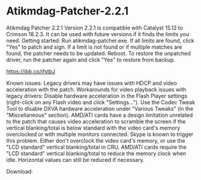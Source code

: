 # Atikmdag-Patcher-2.2.1
Atikmdag Patcher 2.2.1
Version 2.2.1 is compatible with Catalyst 15.12 to Crimson 18.2.3. It can be used with future versions if it finds the limits you need.
Getting started:
Run atikmdag-patcher.exe.
If all limits are found, click "Yes" to patch and sign. If a limit is not found or if multiple matches are found, the patcher needs to be updated.
Reboot.
To restore the unpatched driver, run the patcher again and click "Yes" to restore from backup.

https://ibb.co/ifstbJ
 
Known issues:
Legacy drivers may have issues with HDCP and video acceleration with the patch.
Workarounds for video playback issues with legacy drivers:
Disable hardware acceleration in the Flash Player settings (right-click on any Flash video and click "Settings...").
Use the Codec Tweak Tool to disable DXVA hardware acceleration under "Various Tweaks" (in the "Miscellaneous" section).
AMD/ATI cards have a design limitation unrelated to the patch that causes video acceleration to scramble the screen if the vertical blanking/total is below standard with the video card's memory overclocked or with multiple monitors connected. Skype is known to trigger this problem. Either don't overclock the video card's memory, or use the "LCD standard" vertical blanking/total in CRU.
AMD/ATI cards require the "LCD standard" vertical blanking/total to reduce the memory clock when idle. Horizontal values can still be reduced if necessary.


Download:

